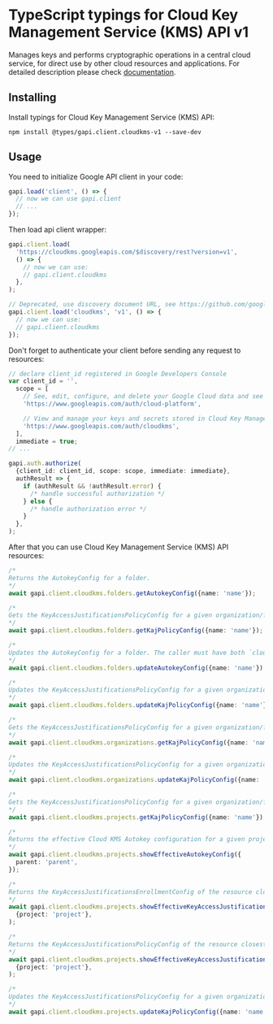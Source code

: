# TypeScript typings for Cloud Key Management Service (KMS) API v1

Manages keys and performs cryptographic operations in a central cloud service, for direct use by other cloud resources and applications.
For detailed description please check [documentation](https://cloud.google.com/kms/).

## Installing

Install typings for Cloud Key Management Service (KMS) API:

```
npm install @types/gapi.client.cloudkms-v1 --save-dev
```

## Usage

You need to initialize Google API client in your code:

```typescript
gapi.load('client', () => {
  // now we can use gapi.client
  // ...
});
```

Then load api client wrapper:

```typescript
gapi.client.load(
  'https://cloudkms.googleapis.com/$discovery/rest?version=v1',
  () => {
    // now we can use:
    // gapi.client.cloudkms
  },
);
```

```typescript
// Deprecated, use discovery document URL, see https://github.com/google/google-api-javascript-client/blob/master/docs/reference.md#----gapiclientloadname----version----callback--
gapi.client.load('cloudkms', 'v1', () => {
  // now we can use:
  // gapi.client.cloudkms
});
```

Don't forget to authenticate your client before sending any request to resources:

```typescript
// declare client_id registered in Google Developers Console
var client_id = '',
  scope = [
    // See, edit, configure, and delete your Google Cloud data and see the email address for your Google Account.
    'https://www.googleapis.com/auth/cloud-platform',

    // View and manage your keys and secrets stored in Cloud Key Management Service
    'https://www.googleapis.com/auth/cloudkms',
  ],
  immediate = true;
// ...

gapi.auth.authorize(
  {client_id: client_id, scope: scope, immediate: immediate},
  authResult => {
    if (authResult && !authResult.error) {
      /* handle successful authorization */
    } else {
      /* handle authorization error */
    }
  },
);
```

After that you can use Cloud Key Management Service (KMS) API resources: <!-- TODO: make this work for multiple namespaces -->

```typescript
/*
Returns the AutokeyConfig for a folder.
*/
await gapi.client.cloudkms.folders.getAutokeyConfig({name: 'name'});

/*
Gets the KeyAccessJustificationsPolicyConfig for a given organization/folder/projects.
*/
await gapi.client.cloudkms.folders.getKajPolicyConfig({name: 'name'});

/*
Updates the AutokeyConfig for a folder. The caller must have both `cloudkms.autokeyConfigs.update` permission on the parent folder and `cloudkms.cryptoKeys.setIamPolicy` permission on the provided key project. A KeyHandle creation in the folder's descendant projects will use this configuration to determine where to create the resulting CryptoKey.
*/
await gapi.client.cloudkms.folders.updateAutokeyConfig({name: 'name'});

/*
Updates the KeyAccessJustificationsPolicyConfig for a given organization/folder/projects.
*/
await gapi.client.cloudkms.folders.updateKajPolicyConfig({name: 'name'});

/*
Gets the KeyAccessJustificationsPolicyConfig for a given organization/folder/projects.
*/
await gapi.client.cloudkms.organizations.getKajPolicyConfig({name: 'name'});

/*
Updates the KeyAccessJustificationsPolicyConfig for a given organization/folder/projects.
*/
await gapi.client.cloudkms.organizations.updateKajPolicyConfig({name: 'name'});

/*
Gets the KeyAccessJustificationsPolicyConfig for a given organization/folder/projects.
*/
await gapi.client.cloudkms.projects.getKajPolicyConfig({name: 'name'});

/*
Returns the effective Cloud KMS Autokey configuration for a given project.
*/
await gapi.client.cloudkms.projects.showEffectiveAutokeyConfig({
  parent: 'parent',
});

/*
Returns the KeyAccessJustificationsEnrollmentConfig of the resource closest to the given project in hierarchy.
*/
await gapi.client.cloudkms.projects.showEffectiveKeyAccessJustificationsEnrollmentConfig(
  {project: 'project'},
);

/*
Returns the KeyAccessJustificationsPolicyConfig of the resource closest to the given project in hierarchy.
*/
await gapi.client.cloudkms.projects.showEffectiveKeyAccessJustificationsPolicyConfig(
  {project: 'project'},
);

/*
Updates the KeyAccessJustificationsPolicyConfig for a given organization/folder/projects.
*/
await gapi.client.cloudkms.projects.updateKajPolicyConfig({name: 'name'});
```

